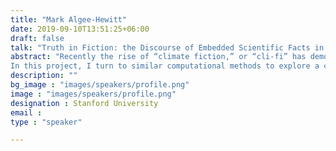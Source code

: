 ```yaml
---
title: "Mark Algee-Hewitt"
date: 2019-09-10T13:51:25+06:00
draft: false
talk: "Truth in Fiction: the Discourse of Embedded Scientific Facts in Climate Fiction"
abstract: "Recently the rise of “climate fiction,” or “cli-fi” has demonstrated that fiction can be more effective in convincing a skeptical public of the necessity of immediate action than well-intentioned science communication. Given the complicated relationship of fiction to truth, it has become more urgent than ever to understand the ways in which novels are able to couch fact within the fabric of their fiction. When so much science communication studies has been concerned with false or misleading narratives about climate change, how do we grapple with deliberately false accounts that seek to spread pro-scientific messaging? Recent work on science communication has revealed models of language use that can differentiate between factual or misleading statements about climate change: how can such models help us understand truth claims embedded within an overtly false narrative?
In this project, I turn to similar computational methods to explore a corpus of recent cli-fi genre fiction comparing the kinds of truth claims that these novels make with both popular science writing and climate disinformation."
description: ""
bg_image : "images/speakers/profile.png"
image : "images/speakers/profile.png"
designation : Stanford University
email : 
type : "speaker"

---
```


